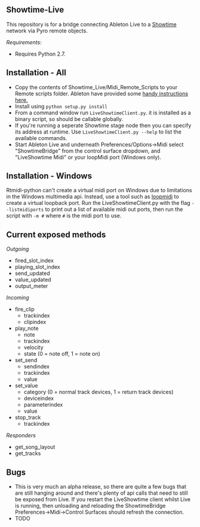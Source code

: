 Showtime-Live
-------------

This repository is for a bridge connecting Ableton Live
to a [Showtime](https://github.com/Mystfit/Showtime) network via Pyro remote objects.

*Requirements:*
- Requires Python 2.7. 

Installation - All
------------

- Copy the contents of Showtime_Live/Midi_Remote_Scripts to your Remote scripts folder. Ableton have provided some [handy instructions here.](https://www.ableton.com/en/articles/install-third-party-remote-script/)
- Install using ```python setup.py install```
- From a command window run `LiveShowtimeClient.py`. it is installed as a binary script, so should be callable globally.
- If you're running a seperate Showtime stage node then you can specify its address at runtime. Use ```LiveShowtimeClient.py --help```
 to list the available commands.
- Start Ableton Live and underneath Preferences/Options->Midi select "ShowtimeBridge" from the control surface dropdown, and "LiveShowtime Midi" or your loopMidi port (Windows only).


Installation - Windows
----------------------

Rtmidi-python can't create a virtual midi port on Windows due to limitations in the Windows multimedia api. Instead, use a tool such as [loopmidi](http://www.tobias-erichsen.de/software/loopmidi.html) to create a virtual loopback port. Run the LiveShowtimeClient.py with the flag `--listmidiports` to print out a list of available midi out ports, then run the script with `-m #` where `#` is the midi port to use.

Current exposed methods
-----------------------

*Outgoing*
- fired_slot_index
- playing_slot_index
- send_updated
- value_updated
- output_meter


*Incoming*
- fire_clip
    * trackindex
    * clipindex
- play_note
    * note
    * trackindex
    * velocity
    * state (0 = note off, 1 = note on)
- set_send
    * sendindex
    * trackindex
    * value
- set_value
    * category (0 = normal track devices, 1 = return track devices)
    * deviceindex
    * parameterindex
    * value
- stop_track
    * trackindex


*Responders*
 - get_song_layout
 - get_tracks


Bugs
----

 - This is very much an alpha release, so there are quite a few bugs that are still hanging around and there's plenty of api calls that need to still be exposed from Live. If you restart the LiveShowtime client whilst Live is running, then unloading and reloading the ShowtimeBridge Preferences->Midi->Control Surfaces should refresh the connection.
 - TODO 
